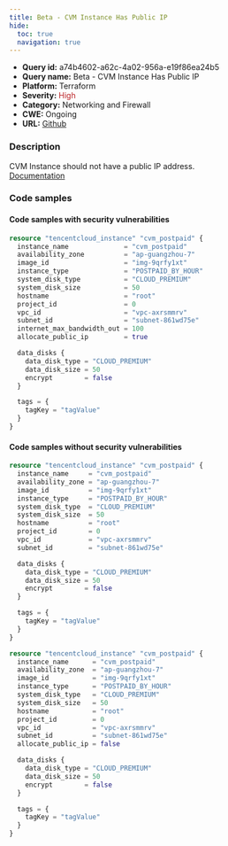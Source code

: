 ```yaml
---
title: Beta - CVM Instance Has Public IP
hide:
  toc: true
  navigation: true
---
```


<style>
  .highlight .hll {
    background-color: #ff171742;
  }
  .md-content {
    max-width: 1100px;
    margin: 0 auto;
  }
</style>

-   **Query id:** a74b4602-a62c-4a02-956a-e19f86ea24b5
-   **Query name:** Beta - CVM Instance Has Public IP
-   **Platform:** Terraform
-   **Severity:** <span style="color:#bb2124">High</span>
-   **Category:** Networking and Firewall
-   **CWE:** Ongoing
-   **URL:** [Github](https://github.com/DataDog/kics/tree/master/assets/queries/terraform/tencentcloud/cvm_instance_has_public_ip)

### Description
CVM Instance should not have a public IP address.<br>
[Documentation](https://registry.terraform.io/providers/tencentcloudstack/tencentcloud/latest/docs/resources/instance#allocate_public_ip)

### Code samples
#### Code samples with security vulnerabilities
```tf title="Positive test num. 1 - tf file" hl_lines="13"
resource "tencentcloud_instance" "cvm_postpaid" {
  instance_name              = "cvm_postpaid"
  availability_zone          = "ap-guangzhou-7"
  image_id                   = "img-9qrfy1xt"
  instance_type              = "POSTPAID_BY_HOUR"
  system_disk_type           = "CLOUD_PREMIUM"
  system_disk_size           = 50
  hostname                   = "root"
  project_id                 = 0
  vpc_id                     = "vpc-axrsmmrv"
  subnet_id                  = "subnet-861wd75e"
  internet_max_bandwidth_out = 100
  allocate_public_ip         = true

  data_disks {
    data_disk_type = "CLOUD_PREMIUM"
    data_disk_size = 50
    encrypt        = false
  }

  tags = {
    tagKey = "tagValue"
  }
}

```


#### Code samples without security vulnerabilities
```tf title="Negative test num. 1 - tf file"
resource "tencentcloud_instance" "cvm_postpaid" {
  instance_name     = "cvm_postpaid"
  availability_zone = "ap-guangzhou-7"
  image_id          = "img-9qrfy1xt"
  instance_type     = "POSTPAID_BY_HOUR"
  system_disk_type  = "CLOUD_PREMIUM"
  system_disk_size  = 50
  hostname          = "root"
  project_id        = 0
  vpc_id            = "vpc-axrsmmrv"
  subnet_id         = "subnet-861wd75e"

  data_disks {
    data_disk_type = "CLOUD_PREMIUM"
    data_disk_size = 50
    encrypt        = false
  }

  tags = {
    tagKey = "tagValue"
  }
}

```
```tf title="Negative test num. 2 - tf file"
resource "tencentcloud_instance" "cvm_postpaid" {
  instance_name      = "cvm_postpaid"
  availability_zone  = "ap-guangzhou-7"
  image_id           = "img-9qrfy1xt"
  instance_type      = "POSTPAID_BY_HOUR"
  system_disk_type   = "CLOUD_PREMIUM"
  system_disk_size   = 50
  hostname           = "root"
  project_id         = 0
  vpc_id             = "vpc-axrsmmrv"
  subnet_id          = "subnet-861wd75e"
  allocate_public_ip = false

  data_disks {
    data_disk_type = "CLOUD_PREMIUM"
    data_disk_size = 50
    encrypt        = false
  }

  tags = {
    tagKey = "tagValue"
  }
}

```
